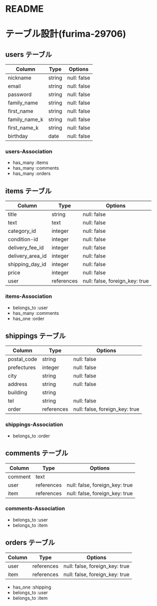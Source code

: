 # README

# テーブル設計(furima-29706)

## users テーブル

| Column        | Type    | Options     |
| ------------- | ------- | ----------- |
| nickname      | string  | null: false |
| email         | string  | null: false |
| password      | string  | null: false |
| family_name   | string  | null: false |
| first_name    | string  | null: false |
| family_name_k | string  | null: false |
| first_name_k  | string  | null: false |
| birthday      | date    | null: false |


### users-Association

- has_many :items
- has_many :comments
- has_many :orders


## items テーブル

| Column           | Type       | Options                        |
| -------------    | ---------- | ------------------------------ |
| title            | string     | null: false                    |
| text             | text       | null: false                    |
| category_id      | integer    | null: false                    |
| condition-id     | integer    | null: false                    |
| delivery_fee_id  | integer    | null: false                    |
| delivery_area_id | integer    | null: false                    |
| shipping_day_id  | integer    | null: false                    |
| price            | integer    | null: false                    |
| user             | references | null: false, foreign_key: true |


### items-Association

- belongs_to :user
- has_many :comments
- has_one :order

## shippings テーブル

| Column        | Type       | Options                        |
| ------------- | -------    | ------------------------------ |
| postal_code   | string     | null: false                    |
| prefectures   | integer    | null: false                    |
| city          | string     | null: false                    |
| address       | string     | null: false                    |
| building      | string     |                                |
| tel           | string     | null: false                    |
| order         | references | null: false, foreign_key: true |

### shippings-Association

- belongs_to :order

## comments テーブル

| Column  | Type       | Options                        |
| ------- | ---------- | ------------------------------ |
| comment | text       |                                |
| user    | references | null: false, foreign_key: true |
| item    | references | null: false, foreign_key: true |

### comments-Association

- belongs_to :user
- belongs_to :item

## orders テーブル

| Column  | Type       | Options                        |
| ------- | ---------- | ------------------------------ |
| user    | references | null: false, foreign_key: true |
| item    | references | null: false, foreign_key: true |

- has_one :shipping
- belongs_to :user
- belongs_to :item